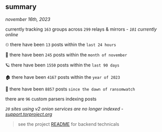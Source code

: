 
## summary
_november 16th, 2023_

currently tracking `163` groups across `299` relays & mirrors - _`101` currently online_

⏲ there have been `13` posts within the `last 24 hours`

🦈 there have been `245` posts within the `month of november`

🪐 there have been `1550` posts within the `last 90 days`

🏚 there have been `4167` posts within the `year of 2023`

🦕 there have been `8857` posts `since the dawn of ransomwatch`

there are `96` custom parsers indexing posts

_`20` sites using v2 onion services are no longer indexed - [support.torproject.org](https://support.torproject.org/onionservices/v2-deprecation/)_

> see the project [README](https://github.com/joshhighet/ransomwatch#ransomwatch--) for backend technicals
